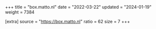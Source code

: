 +++
title = "box.matto.nl"
date = "2022-03-22"
updated = "2024-01-19"
weight = 7384

[extra]
source = "https://box.matto.nl"
ratio = 62
size = 7
+++
